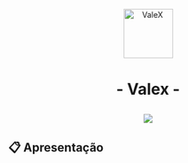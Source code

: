 <p align="center">
   <img src="https://notion-emojis.s3-us-west-2.amazonaws.com/prod/svg-twitter/1f355.svg" alt="ValeX" style="width: 89px; height: 89px"/>
</p>

# <p align = "center">  - Valex - </p>

<p align = "center">
   <img src="https://img.shields.io/badge/author-Arthur Nepomuceno-093D04?style=flat-square" />
</p>


##  :clipboard: Apresentação
